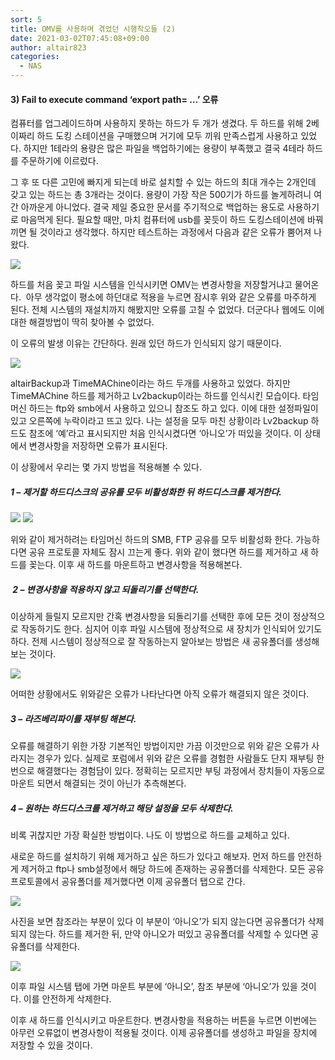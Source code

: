 ```yaml
---
sort: 5
title: OMV를 사용하며 겪었던 시행착오들 (2)
date: 2021-03-02T07:45:08+09:00
author: altair823
categories:
  - NAS
---
```

#### 3) Fail to execute command &#8216;export path= &#8230;&#8217; 오류

컴퓨터를 업그레이드하며 사용하지 못하는 하드가 두 개가 생겼다. 두 하드를 위해 2베이짜리 하드 도킹 스테이션을 구매했으며 거기에 모두 끼워 만족스럽게 사용하고 있었다. 하지만 1테라의 용량은 많은 파일을 백업하기에는 용량이 부족했고 결국 4테라 하드를 주문하기에 이르렀다.

그 후 또 다른 고민에 빠지게 되는데 바로 설치할 수 있는 하드의 최대 개수는 2개인데 갖고 있는 하드는 총 3개라는 것이다. 용량이 가장 작은 500기가 하드를 놀게하려니 여간 아까운게 아니었다. 결국 제일 중요한 문서를 주기적으로 백업하는 용도로 사용하기로 마음먹게 된다. 필요할 때만, 마치 컴퓨터에 usb를 꽂듯이 하드 도킹스테이션에 바꿔끼면 될 것이라고 생각했다. 하지만 테스트하는 과정에서 다음과 같은 오류가 뿜어져 나왔다.

<img src="https://user-images.githubusercontent.com/46125008/123520648-9a0b7480-d6ec-11eb-8265-6d0721dcf763.png"> 

하드를 처음 꽂고 파일 시스템을 인식시키면 OMV는 변경사항을 저장할거냐고 물어온다.  아무 생각없이 평소에 하던대로 적용을 누르면 잠시후 위와 같은 오류를 마주하게 된다. 전체 시스템의 재설치까지 해봤지만 오류를 고칠 수 없었다. 더군다나 웹에도 이에대한 해결방법이 딱히 찾아볼 수 없었다.

이 오류의 발생 이유는 간단하다. 원래 있던 하드가 인식되지 않기 때문이다.

<img src="https://user-images.githubusercontent.com/46125008/123520649-9a0b7480-d6ec-11eb-8297-e049b5f454fc.png"> 

altairBackup과 TimeMAChine이라는 하드 두개를 사용하고 있었다. 하지만 TimeMAChine 하드를 제거하고 Lv2backup이라는 하드를 인식시킨 모습이다. 타임머신 하드는 ftp와 smb에서 사용하고 있으니 참조도 하고 있다. 이에 대한 설정파일이 있고 오른쪽에 누락이라고 뜨고 있다. 나는 설정을 모두 마친 상황이라 Lv2backup 하드도 참조에 &#8216;예&#8217;라고 표시되지만 처음 인식시켰다면 &#8216;아니오&#8217;가 떠있을 것이다. 이 상태에서 변경사항을 저장하면 오류가 표시된다.

이 상황에서 우리는 몇 가지 방법을 적용해볼 수 있다.

##### 1 &#8211; 제거할 하드디스크의 공유를 모두 비활성화한 뒤 하드디스크를 제거한다.

<img src="https://user-images.githubusercontent.com/46125008/123520650-9aa40b00-d6ec-11eb-9fc2-44db8deca84c.png">

<img src="https://user-images.githubusercontent.com/46125008/123520651-9b3ca180-d6ec-11eb-8eb2-b887f3731a8c.png">

위와 같이 제거하려는 타임머신 하드의 SMB, FTP 공유를 모두 비활성화 한다. 가능하다면 공유 프로토콜 자체도 잠시 끄는게 좋다. 위와 같이 했다면 하드를 제거하고 새 하드를 꽂는다. 이후 새 하드를 마운트하고 변경사항을 적용해본다.

#####  2 &#8211; 변경사항을 적용하지 않고 되돌리기를 선택한다.

이상하게 들릴지 모르지만 간혹 변경사항을 되돌리기를 선택한 후에 모든 것이 정상적으로 작동하기도 한다. 심지어 이후 파일 시스템에 정상적으로 새 장치가 인식되어 있기도 하다. 전제 시스템이 정상적으로 잘 작동하는지 알아보는 방법은 새 공유폴더를 생성해보는 것이다.

<img src="https://user-images.githubusercontent.com/46125008/123520652-9b3ca180-d6ec-11eb-9711-b35bf2bfea50.png"> 

어떠한 상황에서도 위와같은 오류가 나타난다면 아직 오류가 해결되지 않은 것이다.

##### 3 &#8211; 라즈베리파이를 재부팅 해본다.

오류를 해결하기 위한 가장 기본적인 방법이지만 가끔 이것만으로 위와 같은 오류가 사라지는 경우가 있다. 실제로 포럼에서 위와 같은 오류를 경험한 사람들도 단지 재부팅 한 번으로 해결했다는 경험담이 있다. 정확히는 모르지만 부팅 과정에서 장치들이 자동으로 마운트 되면서 해결되는 것이 아닌가 추측해본다.

##### 4 &#8211; 원하는 하드디스크를 제거하고 해당 설정을 모두 삭제한다.

비록 귀찮지만 가장 확실한 방법이다. 나도 이 방법으로 하드를 교체하고 있다.

새로운 하드를 설치하기 위해 제거하고 싶은 하드가 있다고 해보자. 먼저 하드를 안전하게 제거하고 ftp나 smb설정에서 해당 하드에 존재하는 공유폴더를 삭제한다. 모든 공유 프로토콜에서 공유폴더를 제거했다면 이제 공유폴더 탭으로 간다.

<img src="https://user-images.githubusercontent.com/46125008/123520653-9bd53800-d6ec-11eb-9eb0-1de59f4717f8.png"> 

사진을 보면 참조라는 부분이 있다 이 부분이 &#8216;아니오&#8217;가 되지 않는다면 공유폴더가 삭제되지 않는다. 하드를 제거한 뒤, 만약 아니오가 떠있고 공유폴더를 삭제할 수 있다면 공유폴더를 삭제한다.

<img src="https://user-images.githubusercontent.com/46125008/123520654-9bd53800-d6ec-11eb-9f61-b3669fbf8c47.png">

이후 파일 시스템 탭에 가면 마운트 부분에 &#8216;아니오&#8217;, 참조 부분에 &#8216;아니오&#8217;가 있을 것이다. 이를 안전하게 삭제한다.

이후 새 하드를 인식시키고 마운트한다. 변경사항을 적용하는 버튼을 누르면 이번에는 아무런 오류없이 변경사항이 적용될 것이다. 이제 공유폴더를 생성하고 파일을 장치에 저장할 수 있을 것이다.

&nbsp;